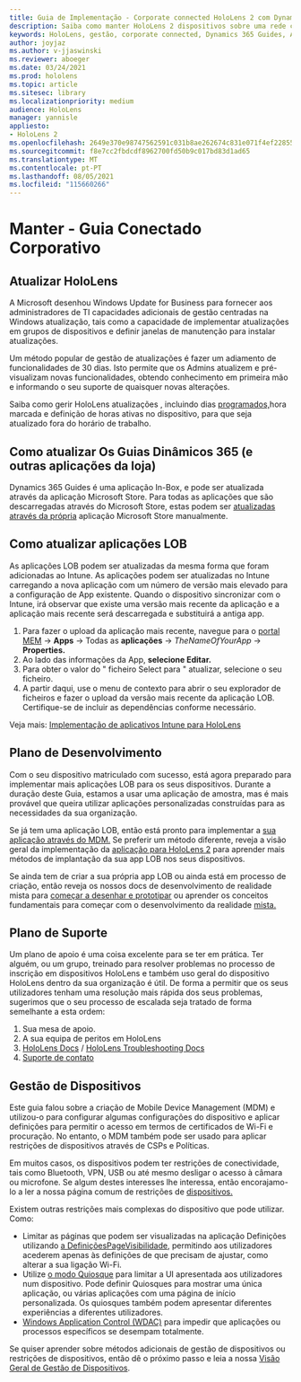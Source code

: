 ```yaml
---
title: Guia de Implementação - Corporate connected HoloLens 2 com Dynamics 365 Guides - Manter
description: Saiba como manter HoloLens 2 dispositivos sobre uma rede corporativa Conectada com Guias Dinâmicos 365.
keywords: HoloLens, gestão, corporate connected, Dynamics 365 Guides, AAD, Azure AD, MDM, Mobile Device Management
author: joyjaz
ms.author: v-jjaswinski
ms.reviewer: aboeger
ms.date: 03/24/2021
ms.prod: hololens
ms.topic: article
ms.sitesec: library
ms.localizationpriority: medium
audience: HoloLens
manager: yannisle
appliesto:
- HoloLens 2
ms.openlocfilehash: 2649e370e98747562591c031b8ae262674c831e071f4ef228557dda66d2dc768
ms.sourcegitcommit: f8e7cc2fbdcdf8962700fd50b9c017bd83d1ad65
ms.translationtype: MT
ms.contentlocale: pt-PT
ms.lasthandoff: 08/05/2021
ms.locfileid: "115660266"
---
```

# <a name="maintain---corporate-connected-guide"></a>Manter - Guia Conectado Corporativo

## <a name="update-hololens"></a>Atualizar HoloLens

A Microsoft desenhou Windows Update for Business para fornecer aos administradores de TI capacidades adicionais de gestão centradas na Windows atualização, tais como a capacidade de implementar atualizações em grupos de dispositivos e definir janelas de manutenção para instalar atualizações.

Um método popular de gestão de atualizações é fazer um adiamento de funcionalidades de 30 dias. Isto permite que os Admins atualizem e pré-visualizam novas funcionalidades, obtendo conhecimento em primeira mão e informando o seu suporte de quaisquer novas alterações.

Saiba como gerir HoloLens atualizações , incluindo dias [programados,](/hololens/hololens-updates)hora marcada e definição de horas ativas no dispositivo, para que seja atualizado fora do horário de trabalho.

## <a name="how-to-update-dynamics-365-guides-and-other-store-apps"></a>Como atualizar Os Guias Dinâmicos 365 (e outras aplicações da loja)

Dynamics 365 Guides é uma aplicação In-Box, e pode ser atualizada através da aplicação Microsoft Store. Para todas as aplicações que são descarregadas através do Microsoft Store, estas podem ser [atualizadas através da própria](/hololens/holographic-store-apps#update-apps) aplicação Microsoft Store manualmente.

## <a name="how-to-update-lob-apps"></a>Como atualizar aplicações LOB

As aplicações LOB podem ser atualizadas da mesma forma que foram adicionadas ao Intune. As aplicações podem ser atualizadas no Intune carregando a nova aplicação com um número de versão mais elevado para a configuração de App existente. Quando o dispositivo sincronizar com o Intune, irá observar que existe uma versão mais recente da aplicação e a aplicação mais recente será descarregada e substituirá a antiga app.

1. Para fazer o upload da aplicação mais recente, navegue para o [portal MEM](https://endpoint.microsoft.com/#home)  ->  **Apps** -> Todas as **aplicações**  ->  *TheNameOfYourApp*  ->  **Properties.**
2. Ao lado das informações da App, **selecione Editar.**
3. Para obter o valor do &quot; ficheiro Select para &quot; atualizar, selecione o seu ficheiro.
4. A partir daqui, use o menu de contexto para abrir o seu explorador de ficheiros e fazer o upload da versão mais recente da aplicação LOB. Certifique-se de incluir as dependências conforme necessário.

Veja mais: [Implementação de aplicativos Intune para HoloLens](/hololens/app-deploy-intune)

## <a name="development-plan"></a>Plano de Desenvolvimento

Com o seu dispositivo matriculado com sucesso, está agora preparado para implementar mais aplicações LOB para os seus dispositivos. Durante a duração deste Guia, estamos a usar uma aplicação de amostra, mas é mais provável que queira utilizar aplicações personalizadas construídas para as necessidades da sua organização.

Se já tem uma aplicação LOB, então está pronto para implementar a [sua aplicação através do MDM.](/hololens/app-deploy-intune) Se preferir um método diferente, reveja a visão geral da implementação da [aplicação para HoloLens 2](/hololens/app-deploy-overview) para aprender mais métodos de implantação da sua app LOB nos seus dispositivos.

Se ainda tem de criar a sua própria app LOB ou ainda está em processo de criação, então reveja os nossos docs de desenvolvimento de realidade mista para [começar a desenhar e prototipar](/windows/mixed-reality/design/design) ou aprender os conceitos fundamentais para começar com o desenvolvimento da realidade [mista.](/windows/mixed-reality/discover/get-started-with-mr)

## <a name="support-plan"></a>Plano de Suporte

Um plano de apoio é uma coisa excelente para se ter em prática. Ter alguém, ou um grupo, treinado para resolver problemas no processo de inscrição em dispositivos HoloLens e também uso geral do dispositivo HoloLens dentro da sua organização é útil. De forma a permitir que os seus utilizadores tenham uma resolução mais rápida dos seus problemas, sugerimos que o seu processo de escalada seja tratado de forma semelhante a esta ordem:

1. Sua mesa de apoio.
2. A sua equipa de peritos em HoloLens
3. [HoloLens Docs](/hololens/)  /  [HoloLens Troubleshooting Docs](/hololens/hololens-troubleshooting)
4. [Suporte de contato](https://support.serviceshub.microsoft.com/supportforbusiness/create?sapId=e9391227-fa6d-927b-0fff-f96288631b8f)

## <a name="device-management"></a>Gestão de Dispositivos

Este guia falou sobre a criação de Mobile Device Management (MDM) e utilizou-o para configurar algumas configurações do dispositivo e aplicar definições para permitir o acesso em termos de certificados de Wi-Fi e procuração. No entanto, o MDM também pode ser usado para aplicar restrições de dispositivos através de CSPs e Políticas.

Em muitos casos, os dispositivos podem ter restrições de conectividade, tais como Bluetooth, VPN, USB ou até mesmo desligar o acesso à câmara ou microfone. Se algum destes interesses lhe interessa, então encorajamo-lo a ler a nossa página comum de restrições de [dispositivos.](/hololens/hololens-common-device-restrictions)

Existem outras restrições mais complexas do dispositivo que pode utilizar. Como:

- Limitar as páginas que podem ser visualizadas na aplicação Definições utilizando [a DefiniçõesPageVisibilidade](/hololens/settings-uri-list), permitindo aos utilizadores acederem apenas às definições de que precisam de ajustar, como alterar a sua ligação Wi-Fi.
- Utilize [o modo Quiosque](/hololens/hololens-kiosk) para limitar a UI apresentada aos utilizadores num dispositivo. Pode definir Quiosques para mostrar uma única aplicação, ou várias aplicações com uma página de início personalizada. Os quiosques também podem apresentar diferentes experiências a diferentes utilizadores.
- [Windows Application Control (WDAC)](/hololens/windows-defender-application-control-wdac) para impedir que aplicações ou processos específicos se desempam totalmente.

Se quiser aprender sobre métodos adicionais de gestão de dispositivos ou restrições de dispositivos, então dê o próximo passo e leia a nossa [Visão Geral de Gestão de Dispositivos](/hololens/hololens-csp-policy-overview).





